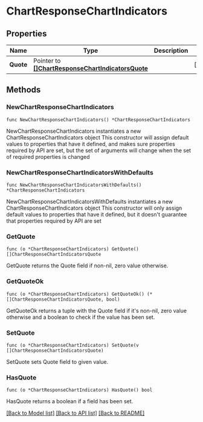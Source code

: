 # ChartResponseChartIndicators

## Properties

Name | Type | Description | Notes
------------ | ------------- | ------------- | -------------
**Quote** | Pointer to [**[]ChartResponseChartIndicatorsQuote**](ChartResponseChartIndicatorsQuote.md) |  | [optional] 

## Methods

### NewChartResponseChartIndicators

`func NewChartResponseChartIndicators() *ChartResponseChartIndicators`

NewChartResponseChartIndicators instantiates a new ChartResponseChartIndicators object
This constructor will assign default values to properties that have it defined,
and makes sure properties required by API are set, but the set of arguments
will change when the set of required properties is changed

### NewChartResponseChartIndicatorsWithDefaults

`func NewChartResponseChartIndicatorsWithDefaults() *ChartResponseChartIndicators`

NewChartResponseChartIndicatorsWithDefaults instantiates a new ChartResponseChartIndicators object
This constructor will only assign default values to properties that have it defined,
but it doesn't guarantee that properties required by API are set

### GetQuote

`func (o *ChartResponseChartIndicators) GetQuote() []ChartResponseChartIndicatorsQuote`

GetQuote returns the Quote field if non-nil, zero value otherwise.

### GetQuoteOk

`func (o *ChartResponseChartIndicators) GetQuoteOk() (*[]ChartResponseChartIndicatorsQuote, bool)`

GetQuoteOk returns a tuple with the Quote field if it's non-nil, zero value otherwise
and a boolean to check if the value has been set.

### SetQuote

`func (o *ChartResponseChartIndicators) SetQuote(v []ChartResponseChartIndicatorsQuote)`

SetQuote sets Quote field to given value.

### HasQuote

`func (o *ChartResponseChartIndicators) HasQuote() bool`

HasQuote returns a boolean if a field has been set.


[[Back to Model list]](../README.md#documentation-for-models) [[Back to API list]](../README.md#documentation-for-api-endpoints) [[Back to README]](../README.md)


